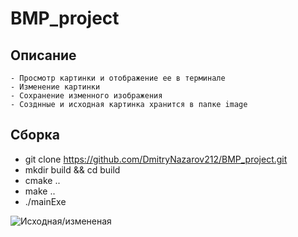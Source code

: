 # BMP_project

## Описание
    - Просмотр картинки и отображение ее в терминале
    - Изменение картинки
    - Сохранение изменного изображения
    - Созднные и исходная картинка хранится в папке image

## Сборка
   - git clone https://github.com/DmitryNazarov212/BMP_project.git
   - mkdir build && cd build
   - cmake ..
   - make ..
   - ./mainExe

![Исходная/измененая](https://github.com/DmitryNazarov212/BMP_project.git/image/image.png)